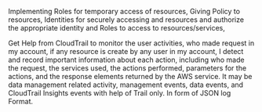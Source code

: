 

Implementing Roles for temporary access of resources, Giving Policy to resources, Identities for securely accessing and resources and authorize the appropriate identity and Roles to access to resources/services, 

Get Help from CloudTrail to monitor the user activities, who made request in my account, if any resource is create by any user in my account, I detect and record important information about each action, including who made the request, the services used, the actions performed, parameters for the actions, and the response elements returned by the AWS service.  It may be data management related activity, management events, data events, and CloudTrail Insights events with help of Trail only. In form of JSON log Format.
